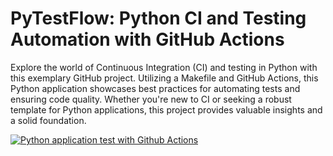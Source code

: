 # PyTestFlow: Python CI and Testing Automation with GitHub Actions

Explore the world of Continuous Integration (CI) and testing in Python with this exemplary GitHub project. Utilizing a Makefile and GitHub Actions, this Python application showcases best practices for automating tests and ensuring code quality. Whether you're new to CI or seeking a robust template for Python applications, this project provides valuable insights and a solid foundation.

[![Python application test with Github Actions](https://github.com/eriksoftwaredev/pytest-sample/actions/workflows/testing-ci.yml/badge.svg)](https://github.com/eriksoftwaredev/pytest-sample/actions/workflows/testing-ci.yml)
